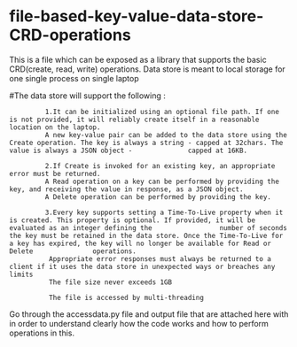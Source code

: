 # file-based-key-value-data-store-CRD-operations

This is a file which can be exposed as a library that supports the basic CRD(create, read, write) operations. Data store is meant to local storage for one single process on single laptop

#The data store will support the following :

             1.It can be initialized using an optional file path. If one is not provided, it will reliably create itself in a reasonable location on the laptop.
             A new key-value pair can be added to the data store using the Create operation. The key is always a string - capped at 32chars. The value is always a JSON object -              capped at 16KB.

             2.If Create is invoked for an existing key, an appropriate error must be returned.
             A Read operation on a key can be performed by providing the key, and receiving the value in response, as a JSON object.
             A Delete operation can be performed by providing the key.

             3.Every key supports setting a Time-To-Live property when it is created. This property is optional. If provided, it will be evaluated as an integer defining the                 number of seconds the key must be retained in the data store. Once the Time-To-Live for a key has expired, the key will no longer be available for Read or Delete               operations.
              Appropriate error responses must always be returned to a client if it uses the data store in unexpected ways or breaches any limits
              The file size never exceeds 1GB

              The file is accessed by multi-threading
Go through the accessdata.py file and output file that are attached here with in order to understand clearly how the code works and how to perform operations in this.
